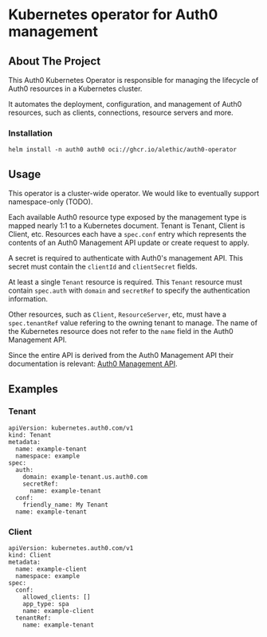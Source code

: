 # Kubernetes operator for Auth0 management

## About The Project

This Auth0 Kubernetes Operator is responsible for managing the lifecycle of Auth0 resources in a Kubernetes cluster.

It automates the deployment, configuration, and management of Auth0 resources, such as clients, connections, resource servers and more.

### Installation

`helm install -n auth0 auth0 oci://ghcr.io/alethic/auth0-operator`

## Usage

This operator is a cluster-wide operator. We would like to eventually support namespace-only (TODO).

Each available Auth0 resource type exposed by the management type is mapped nearly 1:1 to a Kubernetes document. Tenant is Tenant, Client is Client, etc. Resources each have a `spec.conf` entry which represents the contents of an Auth0 Management API update or create request to apply.

A secret is required to authenticate with Auth0's management API. This secret must contain the `clientId` and `clientSecret` fields.

At least a single `Tenant` resource is required. This `Tenant` resource must contain `spec.auth` with `domain` and `secretRef` to specify the authentication information.

Other resources, such as `Client`, `ResourceServer`, etc, must have a `spec.tenantRef` value refering to the owning tenant to manage. The name of the Kubernetes resource does not refer to the `name` field in the Auth0 Management API.

Since the entire API is derived from the Auth0 Management API their documentation is relevant: [Auth0 Management API](https://auth0.com/docs/api/management/v2).

## Examples

### Tenant

```
apiVersion: kubernetes.auth0.com/v1
kind: Tenant
metadata:
  name: example-tenant
  namespace: example
spec:
  auth:
    domain: example-tenant.us.auth0.com
    secretRef:
      name: example-tenant
  conf:
    friendly_name: My Tenant
  name: example-tenant
```

### Client

```
apiVersion: kubernetes.auth0.com/v1
kind: Client
metadata:
  name: example-client
  namespace: example
spec:
  conf:
    allowed_clients: []
    app_type: spa
    name: example-client
  tenantRef:
    name: example-tenant
```
